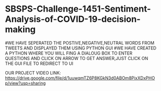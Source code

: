 # SBSPS-Challenge-1451-Sentiment-Analysis-of-COVID-19-decision-making
#WE HAVE SEPERATED THE POSTIVE,NEGATIVE,NEUTRAL WORDS FROM TWEETS AND DISPLAYED THEM USING PYTHON GUI 
#WE HAVE CREATED A PYTHON WHERE YOU WILL FING A DIALOUG BOX TO ENTER QUESTIONS AND CLICK ON ARROW TO GET ANSWER,JUST CLICK ON THE GUI FILE TO REDIRECT TO UI

OUR PROJECT VIDEO LINK: https://drive.google.com/file/d/1uuwqmTZ6P8KGkN3d0ABOm8PixXDxPHOp/view?usp=sharing
